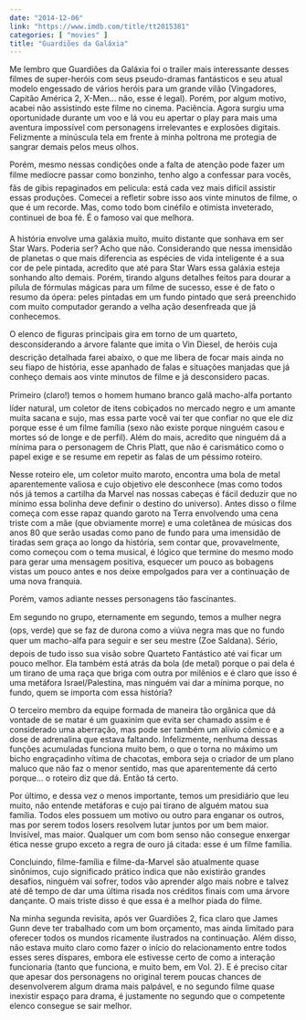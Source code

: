 ```yaml
---
date: "2014-12-06"
link: "https://www.imdb.com/title/tt2015381"
categories: [ "movies" ]
title: "Guardiões da Galáxia"
---
```

Me lembro que Guardiões da Galáxia foi o trailer mais interessante desses filmes de super-heróis com seus pseudo-dramas fantásticos e seu atual modelo engessado de vários heróis para um grande vilão (Vingadores, Capitão América 2, X-Men... não, esse é legal). Porém, por algum motivo, acabei não assistindo este filme no cinema. Paciência. Agora surgiu uma oportunidade durante um voo e lá vou eu apertar o play para mais uma aventura impossível com personagens irrelevantes e explosões digitais. Felizmente a minúscula tela em frente à minha poltrona me protegia de sangrar demais pelos meus olhos.

Porém, mesmo nessas condições onde a falta de atenção pode fazer um filme medíocre passar como bonzinho, tenho algo a confessar para vocês, fãs de gibis repaginados em película: está cada vez mais difícil assistir essas produções. Comecei a refletir sobre isso aos vinte minutos de filme, o que é um recorde. Mas, como todo bom cinéfilo e otimista inveterado, continuei de boa fé. É o famoso vai que melhora.

A história envolve uma galáxia muito, muito distante que sonhava em ser Star Wars. Poderia ser? Acho que não. Considerando que nessa imensidão de planetas o que mais diferencia as espécies de vida inteligente é a sua cor de pele pintada, acredito que até para Star Wars essa galáxia esteja sonhando alto demais. Porém, tirando alguns detalhes feitos para dourar a pílula de fórmulas mágicas para um filme de sucesso, esse é de fato o resumo da ópera: peles pintadas em um fundo pintado que será preenchido com muito computador gerando a velha ação desenfreada que já conhecemos.

O elenco de figuras principais gira em torno de um quarteto, desconsiderando a árvore falante que imita o Vin Diesel, de heróis cuja descrição detalhada farei abaixo, o que me libera de focar mais ainda no seu fiapo de história, esse apanhado de falas e situações manjadas que já conheço demais aos vinte minutos de filme e já desconsidero pacas.

Primeiro (claro!) temos o homem humano branco galã macho-alfa portanto líder natural, um coletor de itens cobiçados no mercado negro e um amante muita sacana e sujo, mas essa parte você vai ter que confiar no que ele diz porque esse é um filme família (sexo não existe porque ninguém casou e mortes só de longe e de perfil). Além do mais, acredito que ninguém dá a mínima para o personagem de Chris Platt, que não é carismático como o papel exige e se resume em repetir as falas de um péssimo roteiro.

Nesse roteiro ele, um coletor muito maroto, encontra uma bola de metal aparentemente valiosa e cujo objetivo ele desconhece (mas como todos nós já temos a cartilha da Marvel nas nossas cabeças é fácil deduzir que no mínimo essa bolinha deve definir o destino do universo). Antes disso o filme começa com esse rapaz quando garoto na Terra envolvendo uma cena triste com a mãe (que obviamente morre) e uma coletânea de músicas dos anos 80 que serão usadas como pano de fundo para uma imensidão de tiradas sem graça ao longo da história, sem contar que, provavelmente, como começou com o tema musical, é lógico que termine do mesmo modo para gerar uma mensagem positiva, esquecer um pouco as bobagens vistas um pouco antes e nos deixe empolgados para ver a continuação de uma nova franquia.

Porém, vamos adiante nesses personagens tão fascinantes.

Em segundo no grupo, eternamente em segundo, temos a mulher negra (ops, verde) que se faz de durona como a viúva negra mas que no fundo quer um macho-alfa para seguir e ser seu mestre (Zoe Saldana). Sério, depois de tudo isso sua visão sobre Quarteto Fantástico até vai ficar um pouco melhor. Ela também está atrás da bola (de metal) porque o pai dela é um tirano de uma raça que briga com outra por milênios e é claro que isso é uma metáfora Israel/Palestina, mas ninguém vai dar a mínima porque, no fundo, quem se importa com essa história?

O terceiro membro da equipe formada de maneira tão orgânica que dá vontade de se matar é um guaxinim que evita ser chamado assim e é considerado uma aberração, mas pode ser também um alívio cômico e a dose de adrenalina que estava faltando. Infelizmente, nenhuma dessas funções acumuladas funciona muito bem, o que o torna no máximo um bicho engraçadinho vítima de chacotas, embora seja o criador de um plano maluco que não faz o menor sentido, mas que aparentemente dá certo porque... o roteiro diz que dá. Então tá certo.

Por último, e dessa vez o menos importante, temos um presidiário que leu muito, não entende metáforas e cujo pai tirano de alguém matou sua família. Todos eles possuem um motivo ou outro para enganar os outros, mas por serem todos losers resolvem lutar juntos por um bem maior. Invisível, mas maior. Qualquer um com bom senso não consegue enxergar ética nesse grupo exceto a regra de ouro já citada: esse é um filme família.

Concluindo, filme-família e filme-da-Marvel são atualmente quase sinônimos, cujo significado prático indica que não existirão grandes desafios, ninguém vai sofrer, todos vão aprender algo mais nobre e talvez até dê tempo de dar uma última risada nos créditos finais com uma árvore dançante. O mais triste disso é que essa é a melhor piada do filme.

Na minha segunda revisita, após ver Guardiões 2, fica claro que James Gunn deve ter trabalhado com um bom orçamento, mas ainda limitado para oferecer todos os mundos ricamente ilustrados na continuação. Além disso, não estava muito claro como fazer o início do relacionamento entre todos esses seres díspares, embora ele estivesse certo de como a interação funcionaria (tanto que funciona, e muito bem, em Vol. 2). E é preciso citar que apesar dos personagens no original terem poucas chances de desenvolverem algum drama mais palpável, e no segundo filme quase inexistir espaço para drama, é justamente no segundo que o competente elenco consegue se sair melhor.
